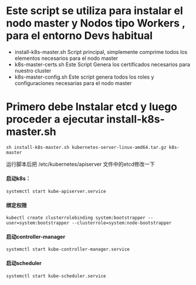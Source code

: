 # Este script se utiliza para instalar el nodo master y Nodos tipo Workers , para el entorno Devs habitual

+ install-k8s-master.sh Script principal, simplemente comprime todos los elementos necesarios para  el nodo master
+ k8s-master-certs.sh   Este Script Genera los certificados necesarios para nuestro cluster
+ k8s-master-config.sh  Este script genera todos los roles y configuraciones necesarias para el nodo master

# Primero debe Instalar etcd y luego proceder a ejecutar install-k8s-master.sh

```console
sh install-k8s-master.sh kubernetes-server-linux-amd64.tar.gz k8s-master
```

运行脚本后把 /etc/kubernetes/apiserver 文件中的etcd修改一下

#### 启动k8s：
`systemctl start kube-apiserver.service`

#### 绑定权限
```console
kubectl create clusterrolebinding system:bootstrapper --user=system:bootstrapper --clusterrole=system:node-bootstrapper
```

#### 启动controller-manager
`systemctl start kube-controller-manager.service`

#### 启动scheduler
`systemctl start kube-scheduler.service`


